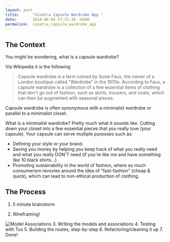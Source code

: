```yaml
---
layout: post
title:      "Sinatra Capsule Wardrobe App "
date:       2018-06-04 17:31:38 -0400
permalink:  sinatra_capsule_wardrobe_app
---
```



## The Context 

You might be wondering, what is a capsule wardrobe? 

Via Wikipedia it is the following 

> Capsule wardrobe is a term coined by Susie Faux, the owner of a London boutique called "Wardrobe" in the 1970s. According to Faux, a capsule wardrobe is a collection of a few essential items of clothing that don't go out of fashion, such as skirts, trousers, and coats, which can then be augmented with seasonal pieces.
> 

Capsule wardrobe is often synonymous with a minimalist wardrobe or parallel to a minimalist closet. 

What is a minimalist wardrobe? Pretty much what it sounds like. Cutting down your closet into a few essential pieces that you really love (your capsule). Your capsule can serve multiple purposes such as:
* Defining your style or your brand. 
* Saving you money by helping you keep track of what you really need and what you really DON'T need (if you're like me and have something like 10 black shirts...) 
* Promoting sustainability in the world of fashion, where so much consumerism revovles around the idea of "fast-fashion" (cheap & quick), which can lead to non-ethical production of clothing. 



## The Process

1. 5 minute brainstorm 



2. Wireframing! 

![Model Associations](https://imgur.com/a/cOuGW8h)
3. Writing the models and associations 
4. Testing with Tux 
5. Building the routes, step-by-step
6. Refactoring/cleaning it up 
7. Done! 
